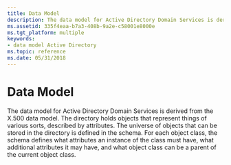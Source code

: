 ```yaml
---
title: Data Model
description: The data model for Active Directory Domain Services is derived from the X.500 data model.
ms.assetid: 335f4eaa-b7a3-408b-9a2e-c58001e8000e
ms.tgt_platform: multiple
keywords:
- data model Active Directory
ms.topic: reference
ms.date: 05/31/2018
---
```


# Data Model

The data model for Active Directory Domain Services is derived from the X.500 data model. The directory holds objects that represent things of various sorts, described by attributes. The universe of objects that can be stored in the directory is defined in the schema. For each object class, the schema defines what attributes an instance of the class must have, what additional attributes it may have, and what object class can be a parent of the current object class.

 

 




